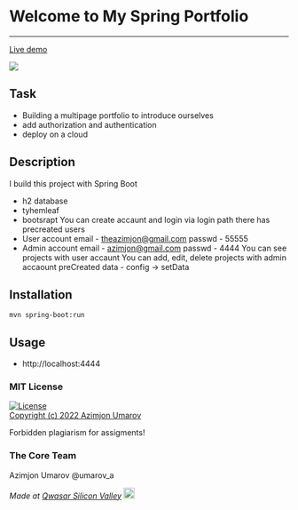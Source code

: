 # Welcome to My Spring Portfolio
***
[Live demo](https://myspringportfolio.herokuapp.com)

<img src="https://theazimjon.netlify.app/assets/img/portfolio/spring2.png" />

## Task
- Building a multipage portfolio to introduce ourselves
- add  authorization and authentication
- deploy on a cloud


## Description
I build this project with Spring Boot
- h2 database
- tyhemleaf
- bootsrapt
You can create accaunt and login via login path
there has precreated users
- User account email - theazimjon@gmail.com passwd - 55555
- Admin account email - azimjon@gmail.com passwd - 4444
You can see projects with user accaunt
You can add, edit, delete projects with admin accaount
preCreated data - config -> setData



## Installation
````
mvn spring-boot:run
````


## Usage
- http://localhost:4444

### MIT License
[![License](https://img.shields.io/badge/License-MIT-yellowgreen.svg)](https://opensource.org/licenses/Apache-2.0])  
<a href="https://github.com/theazimjon/my-spring-portfolio/blob/main/LICENSE.md" > Copyright (c) 2022 Azimjon Umarov </a>
<p> Forbidden plagiarism for assigments! </p>

### The Core Team
Azimjon Umarov @umarov_a

<span><i>Made at <a href='https://qwasar.io'>Qwasar Silicon Valley</a></i></span>
<span><img alt='Qwasar Silicon Valley Logo' src='https://storage.googleapis.com/qwasar-public/qwasar-logo_50x50.png' width='20px'></span>
